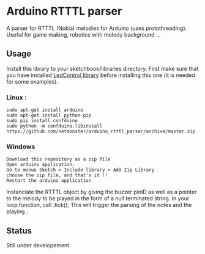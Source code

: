 # Arduino RTTTL parser
A parser for RTTTL (Nokia) melodies for Arduino (uses protothreading).
Useful for game making, robotics with melody background ...

## Usage
Install this library to your sketchbook/libraries directory.
First make sure that you have installed [LedControl library](https://github.com/wayoda/LedControl) before installing this one (it is needed for some examples).

### Linux :
```
sudo apt-get install arduino
sudo apt-get install python-pip
sudo pip install confduino
sudo python -m confduino.libinstall https://github.com/netmonster/arduino_rtttl_parser/archive/master.zip
```
### Windows
```
Download this repository as a zip file
Open arduino application.
Go to menue Sketch > Include library > Add Zip Library
choose the zip file, and that's it !!
Restart the arduino application
```


Instanciate  the RTTTL object  by giving the buzzer pinID as well as a pointer to the melody to be played in the form of a null terminated string.
In  your loop function, call   <the instance of RTTTL>.tick(); This will trigger the parsing of the notes and the  playing .

## Status
Still  under developement.
